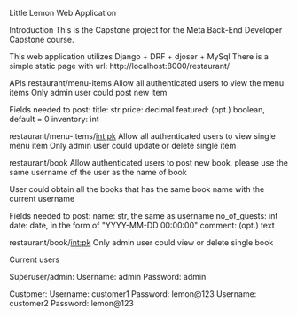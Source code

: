 Little Lemon Web Application

Introduction
This is the Capstone project for the Meta Back-End Developer Capstone course.

This web application utilizes Django + DRF + djoser + MySql There is a simple static page with url: http://localhost:8000/restaurant/

APIs
restaurant/menu-items Allow all authenticated users to view the menu items Only admin user could post new item

Fields needed to post:
title: str
price: decimal
featured: (opt.) boolean, default = 0
inventory: int

restaurant/menu-items/<int:pk> Allow all authenticated users to view single menu item Only admin user could update or delete single item

restaurant/book Allow authenticated users to post new book, please use the same username of the user as the name of book

User could obtain all the books that has the same book name with the current username

Fields needed to post:
name: str, the same as username
no_of_guests: int
date: date, in the form of "YYYY-MM-DD 00:00:00"
comment: (opt.) text

restaurant/book/<int:pk> Only admin user could view or delete single book

Current users

Superuser/admin:
Username: admin Password: admin

Customer:
Username: customer1 Password: lemon@123
Username: customer2 Password: lemon@123
